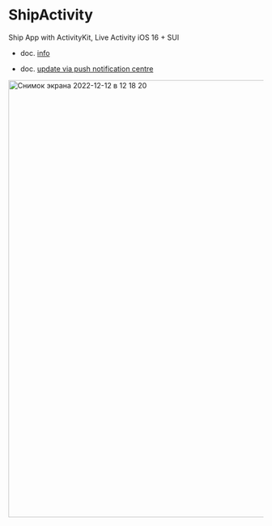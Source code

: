 # ShipActivity
Ship App with ActivityKit, Live Activity iOS 16 + SUI

- doc. [info](https://developer.apple.com/documentation/activitykit/displaying-live-data-with-live-activities)

- doc. [update via push notification centre](https://developer.apple.com/documentation/activitykit/update-and-end-your-live-activity-with-remote-push-notifications)

<img width="863" alt="Снимок экрана 2022-12-12 в 12 18 20" src="https://user-images.githubusercontent.com/64494962/207007802-765afbf2-e711-4126-bd67-5ec690828b77.png">
